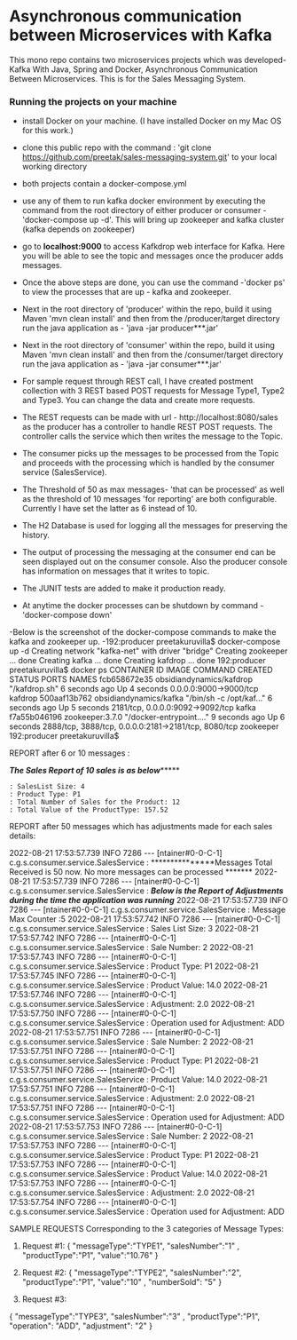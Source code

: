 # Asynchronous communication between Microservices with Kafka
This mono repo contains two microservices projects which was developed-Kafka With Java, Spring and Docker, Asynchronous Communication Between Microservices.
This is for the Sales Messaging System. 



### Running the projects on your machine

- install Docker on your machine. (I have installed Docker on my Mac OS for this work.)

- clone this public repo with the command : 'git clone https://github.com/preetak/sales-messaging-system.git' to your local working directory

- both projects contain a docker-compose.yml

- use any of them to run kafka docker environment by executing the command from the root directory of either producer or consumer - 'docker-compose up -d'. This will bring up zookeeper and kafka cluster (kafka depends on zookeeper)

- go to <b>localhost:9000</b> to access Kafkdrop web interface for Kafka. Here you will be able to see the topic and messages once the producer adds messages.


- Once the above steps are done, you can use the command -'docker ps' to view the processes that are up - kafka and zookeeper.

- Next in the root directory of 'producer' within the repo, build it using Maven 'mvn clean install' and then from the /producer/target directory run the java application as - 'java -jar producer***.jar'

- Next in the root directory of 'consumer' within the repo, build it using Maven 'mvn clean install' and then from the /consumer/target directory run the java application as - 'java -jar consumer***.jar'

- For sample request through REST call, I have created postment collection with 3 REST based POST requests for Message Type1, Type2 and Type3. You can change the data and create more requests. 

- The REST requests can be made with url - http://localhost:8080/sales as the producer has a controller to handle REST POST requests. The controller calls the service which then writes the message to the Topic.

- The consumer picks up the messages to be processed from the Topic and proceeds with the processing which is handled by the consumer service (SalesService).

- The Threshold of 50 as max messages- 'that can be processed' as well as the threshold of 10 messages 'for reporting' are both configurable. Currently I have set the latter as 6 instead of 10.


- The H2 Database is used for logging all the messages for preserving the history.

- The output of processing the messaging at the consumer end can be seen displayed out on the consumer console. Also the producer console has information on messages that it writes to topic.

- The JUNIT tests are added to make it production ready.

- At anytime the docker processes can be shutdown by command - 'docker-compose down'

-Below is the screenshot of the docker-compose commands to make the kafka and zookeeper up.
-192:producer preetakuruvilla$ docker-compose up -d
Creating network "kafka-net" with driver "bridge"
Creating zookeeper ... done
Creating kafka     ... done
Creating kafdrop   ... done
192:producer preetakuruvilla$ docker ps
CONTAINER ID   IMAGE                      COMMAND                  CREATED         STATUS         PORTS                                                  NAMES
fcb658672e35   obsidiandynamics/kafdrop   "/kafdrop.sh"            6 seconds ago   Up 4 seconds   0.0.0.0:9000->9000/tcp                                 kafdrop
500aaf13b762   obsidiandynamics/kafka     "/bin/sh -c /opt/kaf…"   6 seconds ago   Up 5 seconds   2181/tcp, 0.0.0.0:9092->9092/tcp                       kafka
f7a55b046196   zookeeper:3.7.0            "/docker-entrypoint.…"   9 seconds ago   Up 6 seconds   2888/tcp, 3888/tcp, 0.0.0.0:2181->2181/tcp, 8080/tcp   zookeeper
192:producer preetakuruvilla$ 


REPORT after 6 or 10  messages :

 ***********The Sales Report of 10 sales is as below****************

    : SalesList Size: 4
    : Product Type: P1
    : Total Number of Sales for the Product: 12
    : Total Value of the ProductType: 157.52



REPORT after 50 messages which has adjustments made for each sales details:

2022-08-21 17:53:57.739  INFO 7286 --- [ntainer#0-0-C-1] c.g.s.consumer.service.SalesService      : ***************Messages Total Received is 50 now. No more messages can be processed *******
2022-08-21 17:53:57.739  INFO 7286 --- [ntainer#0-0-C-1] c.g.s.consumer.service.SalesService      : *********Below is the Report of Adjustments during the time the application was running*********
2022-08-21 17:53:57.739  INFO 7286 --- [ntainer#0-0-C-1] c.g.s.consumer.service.SalesService      : Message Max Counter :5
2022-08-21 17:53:57.742  INFO 7286 --- [ntainer#0-0-C-1] c.g.s.consumer.service.SalesService      : Sales List Size: 3
2022-08-21 17:53:57.742  INFO 7286 --- [ntainer#0-0-C-1] c.g.s.consumer.service.SalesService      : Sale Number: 2
2022-08-21 17:53:57.743  INFO 7286 --- [ntainer#0-0-C-1] c.g.s.consumer.service.SalesService      : Product Type: P1
2022-08-21 17:53:57.745  INFO 7286 --- [ntainer#0-0-C-1] c.g.s.consumer.service.SalesService      : Product Value: 14.0
2022-08-21 17:53:57.746  INFO 7286 --- [ntainer#0-0-C-1] c.g.s.consumer.service.SalesService      : Adjustment: 2.0
2022-08-21 17:53:57.750  INFO 7286 --- [ntainer#0-0-C-1] c.g.s.consumer.service.SalesService      : Operation used for Adjustment: ADD
2022-08-21 17:53:57.751  INFO 7286 --- [ntainer#0-0-C-1] c.g.s.consumer.service.SalesService      : Sale Number: 2
2022-08-21 17:53:57.751  INFO 7286 --- [ntainer#0-0-C-1] c.g.s.consumer.service.SalesService      : Product Type: P1
2022-08-21 17:53:57.751  INFO 7286 --- [ntainer#0-0-C-1] c.g.s.consumer.service.SalesService      : Product Value: 14.0
2022-08-21 17:53:57.751  INFO 7286 --- [ntainer#0-0-C-1] c.g.s.consumer.service.SalesService      : Adjustment: 2.0
2022-08-21 17:53:57.751  INFO 7286 --- [ntainer#0-0-C-1] c.g.s.consumer.service.SalesService      : Operation used for Adjustment: ADD
2022-08-21 17:53:57.753  INFO 7286 --- [ntainer#0-0-C-1] c.g.s.consumer.service.SalesService      : Sale Number: 2
2022-08-21 17:53:57.753  INFO 7286 --- [ntainer#0-0-C-1] c.g.s.consumer.service.SalesService      : Product Type: P1
2022-08-21 17:53:57.753  INFO 7286 --- [ntainer#0-0-C-1] c.g.s.consumer.service.SalesService      : Product Value: 14.0
2022-08-21 17:53:57.753  INFO 7286 --- [ntainer#0-0-C-1] c.g.s.consumer.service.SalesService      : Adjustment: 2.0
2022-08-21 17:53:57.754  INFO 7286 --- [ntainer#0-0-C-1] c.g.s.consumer.service.SalesService      : Operation used for Adjustment: ADD

SAMPLE REQUESTS Corresponding to the 3 categories of Message Types:

1. Request #1:
{
    "messageType":"TYPE1",
    "salesNumber":"1" ,
    "productType":"P1",
    "value":"10.76"
}

2. Request #2:
{
 	"messageType":"TYPE2",
        "salesNumber":"2",
	"productType":"P1",
	"value":"10" ,
	"numberSold": "5"
}

3. Request #3:

{
    "messageType":"TYPE3",
    "salesNumber":"3" ,
    "productType":"P1",
    "operation": "ADD",
    "adjustment": "2"
}



